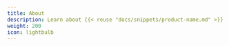 ```yaml
---
title: About
description: Learn about {{< reuse "docs/snippets/product-name.md" >}} v2 architecture, features, and benefits.
weight: 200
icon: lightbulb
---
```

